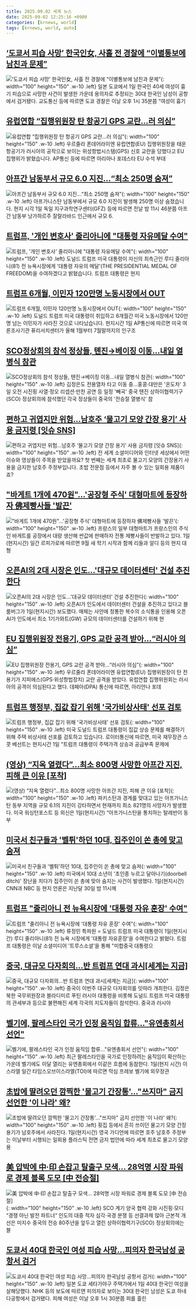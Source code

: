 ```yaml
---
title: 2025.09.02 세계 뉴스
date: 2025-09-02 12:25:16 +0900
categories: [krnews, world]
tags: [krnews, world, auto]
---
```

## [‘도쿄서 피습 사망’ 한국인女, 사흘 전 경찰에 “이별통보에 남친과 문제”](https://n.news.naver.com/mnews/article/081/0003570753)

![‘도쿄서 피습 사망’ 한국인女, 사흘 전 경찰에 “이별통보에 남친과 문제”](https://mimgnews.pstatic.net/image/origin/081/2025/09/01/3570753.jpg?type=nf220_150){: width="100" height="150" .w-10 .left}
일본 도쿄에서 1일 한국인 40세 여성이 흉기 피습으로 사망한 사건이 발생한 가운데 용의자로 추정되는 30대 한국인 남성이 공항에서 검거됐다. 교도통신 등에 따르면 도쿄 경찰은 이날 오후 1시 35분쯤 “여성이 흉기

## [유럽연합 “집행위원장 탄 항공기 GPS 교란…러 의심”](https://n.news.naver.com/mnews/article/056/0012020387)

![유럽연합 “집행위원장 탄 항공기 GPS 교란…러 의심”](https://mimgnews.pstatic.net/image/origin/056/2025/09/01/12020387.jpg?type=nf220_150){: width="100" height="150" .w-10 .left}
우르줄라 폰데어라이엔 유럽연합(EU) 집행위원장을 태운 항공기가 러시아의 공작으로 보이는 위성항법시스템(GPS) 신호 교란을 당했다고 EU 집행위가 밝혔습니다. AP통신 등에 따르면 아리아나 포데스타 EU 수석 부대

## [아프간 남동부서 규모 6.0 지진…“최소 250명 숨져”](https://n.news.naver.com/mnews/article/056/0012020079)

![아프간 남동부서 규모 6.0 지진…“최소 250명 숨져”](https://mimgnews.pstatic.net/image/origin/056/2025/09/01/12020079.jpg?type=nf220_150){: width="100" height="150" .w-10 .left}
아프가니스탄 남동부에서 규모 6.0 지진이 발생해 250명 이상 숨졌습니다. 현지 시각 1일 독일 지구과학연구센터(GFZ) 등에 따르면 전날 밤 11시 46분쯤 아프간 남동부 낭가하르주 잘랄라바드 인근에서 규모 6.

## [트럼프, '개인 변호사' 줄리아니에 "대통령 자유메달 수여"](https://n.news.naver.com/mnews/article/057/0001905569)

![트럼프, '개인 변호사' 줄리아니에 "대통령 자유메달 수여"](https://mimgnews.pstatic.net/image/origin/057/2025/09/02/1905569.jpg?type=nf220_150){: width="100" height="150" .w-10 .left}
도널드 트럼프 미국 대통령이 자신의 최측근인 루디 줄리아니(81) 전 뉴욕시장에게 '대통령 자유의 메달'(THE PRESIDENTIAL MEDAL OF FREEDOM)을 수여하겠다고 밝혔습니다. 트럼프 대통령은 현지

## [트럼프 6개월, 이민자 120만명 노동시장에서 OUT](https://n.news.naver.com/mnews/article/374/0000460753)

![트럼프 6개월, 이민자 120만명 노동시장에서 OUT](https://mimgnews.pstatic.net/image/origin/374/2025/09/02/460753.jpg?type=nf220_150){: width="100" height="150" .w-10 .left}
도널드 트럼프 미국 대통령이 취임하고 6개월간 미국 노동시장에서 120만명 넘는 이민자가 사라진 것으로 나타났습니다. 현지시간 1일 AP통신에 따르면 미국 여론조사기관 퓨리서치센터가 올해 1월부터 7월말까지의 인구조

## [SCO정상회의 참석 정상들, 톈진→베이징 이동…내일 열병식 참관](https://n.news.naver.com/mnews/article/001/0015599412)

![SCO정상회의 참석 정상들, 톈진→베이징 이동…내일 열병식 참관](https://mimgnews.pstatic.net/image/origin/001/2025/09/02/15599412.jpg?type=nf220_150){: width="100" height="150" .w-10 .left}
김정은도 전용열차 타고 이동 중…홍콩·대만은 '온도차' 3일 오전 시진핑 사열·정오 리셉션·만찬 공연 등 일정 '빼곡' 중국 톈진 상하이협력기구(SCO) 정상회의에 참석했던 각국 정상들이 중국의 '전승절 열병식' 참

## [편하고 귀엽지만 위험…남호주 ‘물고기 모양 간장 용기’ 사용 금지령 [잇슈 SNS]](https://n.news.naver.com/mnews/article/056/0012020618)

![편하고 귀엽지만 위험…남호주 ‘물고기 모양 간장 용기’ 사용 금지령 [잇슈 SNS]](https://mimgnews.pstatic.net/image/origin/056/2025/09/02/12020618.jpg?type=nf220_150){: width="100" height="150" .w-10 .left}
전 세계 소셜미디어와 인터넷 세상에서 어떤 이슈와 영상들이 주목을 받았을까요? 첫 번째는 세계 최초로 물고기 모양의 간장용기 사용을 금지한 남호주 주정부입니다. 초밥 전문점 등에서 자주 볼 수 있는 일회용 제품이죠?

## ["바게트 1개에 470원"…'공장형 주식' 대형마트에 등장하자 佛제빵사들 '발끈'](https://n.news.naver.com/mnews/article/277/0005645180)

!["바게트 1개에 470원"…'공장형 주식' 대형마트에 등장하자 佛제빵사들 '발끈'](https://mimgnews.pstatic.net/image/origin/277/2025/09/01/5645180.jpg?type=nf220_150){: width="100" height="150" .w-10 .left}
프랑스의 일부 대형마트가 프랑스인의 주식인 바게트를 공장에서 대량 생산해 싼값에 판매하자 전통 제빵사들이 반발하고 있다. 1일(현지시간) 일간 르피가로에 따르면 9월 새 학기 시작과 함께 리들과 알디 등의 현지 대형

## [오픈AI의 2대 시장은 인도…'대규모 데이터센터' 건설 추진한다](https://n.news.naver.com/mnews/article/008/0005244012)

![오픈AI의 2대 시장은 인도…'대규모 데이터센터' 건설 추진한다](https://mimgnews.pstatic.net/image/origin/008/2025/09/01/5244012.jpg?type=nf220_150){: width="100" height="150" .w-10 .left}
오픈AI가 인도에서 데이터센터 건설을 추진하고 있다고 블룸버그가 1일(현지시간) 보도했다. 매체는 사안에 정통한 복수의 소식통을 인용해 오픈AI가 인도에서 최소 1기가와트(GW) 규모의 데이터센터를 건설하기 위해 현

## [EU 집행위원장 전용기, GPS 교란 공격 받아…“러시아 의심”](https://n.news.naver.com/mnews/article/028/0002764149)

![EU 집행위원장 전용기, GPS 교란 공격 받아…“러시아 의심”](https://mimgnews.pstatic.net/image/origin/028/2025/09/01/2764149.jpg?type=nf220_150){: width="100" height="150" .w-10 .left}
우르줄라 폰데어라이엔 유럽연합(EU) 집행위원장이 탄 전용기가 지피에스(GPS·위성항법장치) 교란 공격을 받았다. 유럽연합 집행위원회는 러시아의 공격이 의심된다고 했다. 데페아(DPA) 통신에 따르면, 아리안나 포데

## [트럼프 행정부, 집값 잡기 위해 '국가비상사태' 선포 검토](https://n.news.naver.com/mnews/article/214/0001446517)

![트럼프 행정부, 집값 잡기 위해 '국가비상사태' 선포 검토](https://mimgnews.pstatic.net/image/origin/214/2025/09/02/1446517.jpg?type=nf220_150){: width="100" height="150" .w-10 .left}
미국 도널드 트럼프 대통령이 집값 상승 문제를 해결하기 위해 주택 비상사태 선포를 검토하고 있습니다. 로이터통신에 따르면, 미국 재무장관 스콧 베선트는 현지시간 1일 "트럼프 대통령이 주택가격 상승과 공급부족 문제에

## [(영상) “지옥 열렸다”…최소 800명 사망한 아프간 지진, 피해 큰 이유 [포착]](https://n.news.naver.com/mnews/article/081/0003570890)

![(영상) “지옥 열렸다”…최소 800명 사망한 아프간 지진, 피해 큰 이유 [포착]](https://mimgnews.pstatic.net/image/origin/081/2025/09/02/3570890.jpg?type=nf220_150){: width="100" height="150" .w-10 .left}
파키스탄과 경계를 맞대고 있는 아프가니스탄 동부 지역을 규모 6.1의 지진이 강타하면서 현재까지 최소 821명의 사망자가 발생했다. 미국 워싱턴포스트 등 외신은 1일(현지시간) “아프가니스탄을 통치하는 탈레반이 동부

## [미국서 친구들과 '벨튀'하던 10대, 집주인이 쏜 총에 맞고 숨져](https://n.news.naver.com/mnews/article/082/0001342772)

![미국서 친구들과 '벨튀'하던 10대, 집주인이 쏜 총에 맞고 숨져](https://mimgnews.pstatic.net/image/origin/082/2025/09/02/1342772.jpg?type=nf220_150){: width="100" height="150" .w-10 .left}
미국에서 10대 소년이 '초인종 누르고 달아나기(doorbell ditch)' 장난을 치다가 집주인이 쏜 총에 맞아 숨지는 사건이 발생했다. 1일(현지시간) CNN과 NBC 등 현지 언론은 지난달 30일 밤 11시께

## [트럼프 "줄리아니 전 뉴욕시장에 '대통령 자유 훈장' 수여"](https://n.news.naver.com/mnews/article/421/0008460074)

![트럼프 "줄리아니 전 뉴욕시장에 '대통령 자유 훈장' 수여"](https://mimgnews.pstatic.net/image/origin/421/2025/09/02/8460074.jpg?type=nf220_150){: width="100" height="150" .w-10 .left}
류정민 특파원 = 도널드 트럼프 미국 대통령이 1일(현지시간) 루디 줄리아니(81) 전 뉴욕 시장에게 '대통령 자유훈장'을 수여한다고 밝혔다. 트럼프 대통령은 이날 소셜미디어 '트루스소셜'을 통해 "미합중국 대통령으

## [중국, 대규모 다자회의...반 트럼프 연대 과시[세계는 지금]](https://n.news.naver.com/mnews/article/310/0000129115)

![중국, 대규모 다자회의...반 트럼프 연대 과시[세계는 지금]](https://mimgnews.pstatic.net/image/origin/310/2025/09/01/129115.jpg?type=nf220_150){: width="100" height="150" .w-10 .left}
중국이 이번주 대규모 다자회의를 잇따라 개최한다. 김정은 북한 국무위원장과 블라디미르 푸틴 러시아 대통령을 비롯해 도널드 트럼프 미국 대통령의 관세부과 등으로 불편해진 세계 각국의 지도자들이 참석한다. 중국과 러시아

## [벨기에, 팔레스타인 국가 인정 움직임 합류…"유엔총회서 선언"](https://n.news.naver.com/mnews/article/003/0013455677)

![벨기에, 팔레스타인 국가 인정 움직임 합류…"유엔총회서 선언"](https://mimgnews.pstatic.net/image/origin/003/2025/09/02/13455677.jpg?type=nf220_150){: width="100" height="150" .w-10 .left}
최근 팔레스타인을 국가로 인정하려는 움직임이 확산하는 가운데 벨기에도 이달 열리는 유엔총회에서 이같은 흐름에 동참한다. 1일(현지 시간) 이스라엘 일간 타임스오브이스라엘(TOI)에 따르면 막심 프레보 벨기에 외무장관

## [초밥에 딸려오던 깜찍한 '물고기 간장통'…"쓰지마" 금지 선언한 '이 나라' 왜?](https://n.news.naver.com/mnews/article/011/0004527608)

![초밥에 딸려오던 깜찍한 '물고기 간장통'…"쓰지마" 금지 선언한 '이 나라' 왜?](https://mimgnews.pstatic.net/image/origin/011/2025/09/01/4527608.jpg?type=nf220_150){: width="100" height="150" .w-10 .left}
횟집 등에서 흔히 쓰이던 물고기 모양 간장 용기가 남호주에서 사라진다. 1일(현지시간) 영국 가디언에 따르면 호주 남호주 주정부는 이날부터 시행되는 일회용 플라스틱 전면 금지 법안에 따라 세계 최초로 물고기 모양 용

## [美 압박에 中·印 손잡고 탈출구 모색… 28억명 시장 파워로 경제 블록 도모 [中 전승절]](https://n.news.naver.com/mnews/article/022/0004064649)

![美 압박에 中·印 손잡고 탈출구 모색… 28억명 시장 파워로 경제 블록 도모 [中 전승절]](https://mimgnews.pstatic.net/image/origin/022/2025/09/01/4064649.jpg?type=nf220_150){: width="100" height="150" .w-10 .left}
SCO 계기 양국 협력 강화 시진핑·모디 “경쟁 아닌 발전 파트너” 인도의 대중 적자 심각·국경 분쟁 등 선결과제 많아 근본적 개선은 미지수 중국의 전승 80주년을 앞두고 열린 상하이협력기구(SCO) 정상회의에는 블

## [도쿄서 40대 한국인 여성 피습 사망…피의자 한국남성 공항서 검거](https://n.news.naver.com/mnews/article/654/0000139570)

![도쿄서 40대 한국인 여성 피습 사망…피의자 한국남성 공항서 검거](https://mimgnews.pstatic.net/image/origin/654/2025/09/01/139570.jpg?type=nf220_150){: width="100" height="150" .w-10 .left}
일본 도쿄 세타가야구 주택가에서 1일 40대 한국인 여성을 살해당했다. NHK 등의 보도에 따르면 피의자로 보이는 30대 한국인 남성은 도쿄 하네다공항에서 검거됐다. 피해 여성은 이날 오후 1시 30분쯤 피를 흘린

